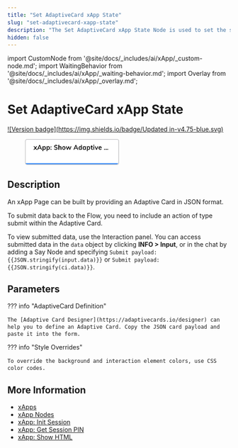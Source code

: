 ```yaml
---
title: "Set AdaptiveCard xApp State"
slug: "set-adaptivecard-xapp-state"
description: "The Set AdaptiveCard xApp State Node is used to set the state of an AdaptiveCard in an xApp."
hidden: false
---
```


import CustomNode from '@site/docs/_includes/ai/xApp/_custom-node.md';
import WaitingBehavior from '@site/docs/_includes/ai/xApp/_waiting-behavior.md';
import Overlay from '@site/docs/_includes/ai/xApp/_overlay.md';

# Set AdaptiveCard xApp State

[![Version badge](https://img.shields.io/badge/Updated in-v4.75-blue.svg)](../../../../release-notes/4.75.md)

<figure>
  <img class="image-center" src="../../../../../static/img/_assets/ai/build/node-reference/xApp/set-AdaptiveCard-xApp-state.png" width="50%" />
</figure>

## Description

An xApp Page can be built by providing an Adaptive Card in JSON format.

To submit data back to the Flow, you need to include an action of type submit within the Adaptive Card.

To view submitted data, use the Interaction panel. You can access submitted data in the `data` object by clicking **INFO > Input**, or in the chat by adding a Say Node and specifying <code>Submit payload: &lcub;&lcub;JSON.stringify(input.data)&rcub;&rcub;</code> or <code>Submit payload: &lcub;&lcub;JSON.stringify(ci.data)&rcub;&rcub;</code>.

<CustomNode />

## Parameters

??? info "AdaptiveCard Definition"

    The [Adaptive Card Designer](https://adaptivecards.io/designer) can help you to define an Adaptive Card. Copy the JSON card payload and paste it into the form.

??? info "Style Overrides"

    To override the background and interaction element colors, use CSS color codes.

<WaitingBehavior />

<Overlay />

## More Information

- [xApps](../../../../xApps/overview.md)
- [xApp Nodes](overview.md)
- [xApp: Init Session](init-xApp-session.md)
- [xApp: Get Session PIN](get-xApp-session-PIN.md)
- [xApp: Show HTML](set-html-xApp-state.md)